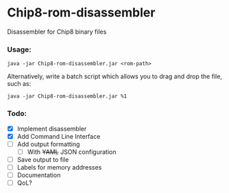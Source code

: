 # Chip8-rom-disassembler
Disassembler for Chip8 binary files  

### Usage:
    java -jar Chip8-rom-disassembler.jar <rom-path>

Alternatively, write a batch script which allows you to drag and drop the file, such as:

    java -jar Chip8-rom-disassembler.jar %1

### Todo:
  - [x] Implement disassembler
  - [x] Add Command Line Interface
  - [ ] Add output formatting
    - [ ] With ~~YAML~~ JSON configuration
  - [ ] Save output to file
  - [ ] Labels for memory addresses
  - [ ] Documentation
  - [ ] QoL?
